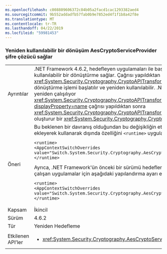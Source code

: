 ```yaml
---
ms.openlocfilehash: c008809606372c84b05a2facd1cac1293382aed4
ms.sourcegitcommit: 9b552addadfb57fab0b9e7852ed4f1f1b8a42f8e
ms.translationtype: MT
ms.contentlocale: tr-TR
ms.lasthandoff: 04/22/2019
ms.locfileid: "59981453"
---
```

### <a name="aescryptoserviceprovider-decryptor-provides-a-reusable-transform"></a>Yeniden kullanılabilir bir dönüşüm AesCryptoServiceProvider şifre çözücü sağlar

|   |   |
|---|---|
|Ayrıntılar|.NET Framework 4.6.2, hedefleyen uygulamaları ile başlayan <xref:System.Security.Cryptography.AesCryptoServiceProvider> şifre çözücü yeniden kullanılabilir bir dönüştürme sağlar. Çağrısı yapıldıktan sonra <xref:System.Security.Cryptography.CryptoAPITransform.TransformFinalBlock(System.Byte[],System.Int32,System.Int32)?displayProperty=name>, dönüştürme işlemi başlatılır ve yeniden kullanılabilir. .NET Framework'ün önceki sürümlerini hedefleyen uygulamalar için şifre çözücü çağırarak yeniden çalışılıyor <xref:System.Security.Cryptography.CryptoAPITransform.TransformBlock(System.Byte[],System.Int32,System.Int32,System.Byte[],System.Int32)?displayProperty=name> çağrısı yapıldıktan sonra <xref:System.Security.Cryptography.CryptoAPITransform.TransformFinalBlock(System.Byte[],System.Int32,System.Int32)?displayProperty=name> oluşturur bir <xref:System.Security.Cryptography.CryptographicException> ya da bozuk veriler üretir.|
|Öneri|Bu beklenen bir davranış olduğundan bu değişikliğin etkisini en az olmalıdır. Önceki davranışı bağlı uygulamalar için şu yapılandırma ayarı ekleyerek kullanarak dışında özelliğini <code>&lt;runtime&gt;</code> uygulamanın yapılandırma dosyası bölümünü:<pre><code class="lang-xml">&lt;runtime&gt;&#13;&#10;&lt;AppContextSwitchOverrides value=&quot;Switch.System.Security.Cryptography.AesCryptoServiceProvider.DontCorrectlyResetDecryptor=true&quot;/&gt;&#13;&#10;&lt;/runtime&gt;&#13;&#10;</code></pre>Ayrıca, .NET Framework'ün önceki bir sürümü hedeflemesini ancak bir sürümü .NET Framework 4.6.2 ile başlayarak .NET Framework'ün altında çalışan uygulamalar için aşağıdaki yapılandırma ayarı ekleyerek kabul et <code>&lt;runtime&gt;</code> bölümü Uygulamanın yapılandırma dosyası:<pre><code class="lang-xml">&lt;runtime&gt;&#13;&#10;&lt;AppContextSwitchOverrides value=&quot;Switch.System.Security.Cryptography.AesCryptoServiceProvider.DontCorrectlyResetDecryptor=false&quot;/&gt;&#13;&#10;&lt;/runtime&gt;&#13;&#10;</code></pre>|
|Kapsam|İkincil|
|Sürüm|4.6.2|
|Tür|Yeniden Hedefleme|
|Etkilenen API’ler|<ul><li><xref:System.Security.Cryptography.AesCryptoServiceProvider.CreateDecryptor?displayProperty=nameWithType></li></ul>|
